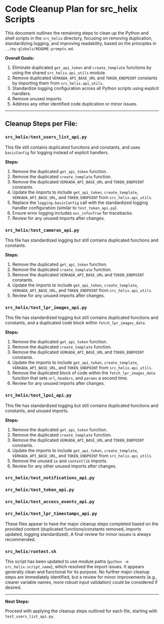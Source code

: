 # Code Cleanup Plan for src_helix Scripts

This document outlines the remaining steps to clean up the Python and shell scripts in the `src_helix` directory, focusing on removing duplication, standardizing logging, and improving readability, based on the principles in `../my-globals/README-prompts.md`.

**Overall Goals:**

1.  Eliminate duplicated `get_api_token` and `create_template` functions by using the shared `src_helix.api_utils` module.
2.  Remove duplicated `VERKADA_API_BASE_URL` and `TOKEN_ENDPOINT` constants by importing them from `src_helix.api_utils`.
3.  Standardize logging configuration across all Python scripts using explicit handlers.
4.  Remove unused imports.
5.  Address any other identified code duplication or minor issues.

---

## Cleanup Steps per File:

### `src_helix/test_users_list_api.py`

This file still contains duplicated functions and constants, and uses `basicConfig` for logging instead of explicit handlers.

**Steps:**

1.  Remove the duplicated `get_api_token` function.
2.  Remove the duplicated `create_template` function.
3.  Remove the duplicated `VERKADA_API_BASE_URL` and `TOKEN_ENDPOINT` constants.
4.  Update the imports to include `get_api_token`, `create_template`, `VERKADA_API_BASE_URL`, and `TOKEN_ENDPOINT` from `src_helix.api_utils`.
5.  Replace the `logging.basicConfig` call with the standardized logging handler configuration (similar to `test_token_api.py`).
6.  Ensure error logging includes `exc_info=True` for tracebacks.
7.  Review for any unused imports after changes.

### `src_helix/test_cameras_api.py`

This file has standardized logging but still contains duplicated functions and constants.

**Steps:**

1.  Remove the duplicated `get_api_token` function.
2.  Remove the duplicated `create_template` function.
3.  Remove the duplicated `VERKADA_API_BASE_URL` and `TOKEN_ENDPOINT` constants.
4.  Update the imports to include `get_api_token`, `create_template`, `VERKADA_API_BASE_URL`, and `TOKEN_ENDPOINT` from `src_helix.api_utils`.
5.  Review for any unused imports after changes.

### `src_helix/test_lpr_images_api.py`

This file has standardized logging but still contains duplicated functions and constants, and a duplicated code block within `fetch_lpr_images_data`.

**Steps:**

1.  Remove the duplicated `get_api_token` function.
2.  Remove the duplicated `create_template` function.
3.  Remove the duplicated `VERKADA_API_BASE_URL` and `TOKEN_ENDPOINT` constants.
4.  Update the imports to include `get_api_token`, `create_template`, `VERKADA_API_BASE_URL`, and `TOKEN_ENDPOINT` from `src_helix.api_utils`.
5.  Remove the duplicated block of code within the `fetch_lpr_images_data` function that sets `url`, `headers`, and `params` a second time.
6.  Review for any unused imports after changes.

### `src_helix/test_lpoi_api.py`

This file has standardized logging but still contains duplicated functions and constants, and unused imports.

**Steps:**

1.  Remove the duplicated `get_api_token` function.
2.  Remove the duplicated `create_template` function.
3.  Remove the duplicated `VERKADA_API_BASE_URL` and `TOKEN_ENDPOINT` constants.
4.  Update the imports to include `get_api_token`, `create_template`, `VERKADA_API_BASE_URL`, and `TOKEN_ENDPOINT` from `src_helix.api_utils`.
5.  Remove the unused `io` and `contextlib` imports.
6.  Review for any other unused imports after changes.

### `src_helix/test_notifications_api.py`
### `src_helix/test_token_api.py`
### `src_helix/test_access_events_api.py`
### `src_helix/test_lpr_timestamps_api.py`

These files appear to have the major cleanup steps completed based on the provided content (duplicated functions/constants removed, imports updated, logging standardized). A final review for minor issues is always recommended.

### `src_helix/runtest.sh`

This script has been updated to use module paths (`python -m src_helix.script_name`), which resolved the import issues. It appears generally clean and functional for its purpose. No further major cleanup steps are immediately identified, but a review for minor improvements (e.g., clearer variable names, more robust input validation) could be considered if desired.

---

**Next Steps:**

Proceed with applying the cleanup steps outlined for each file, starting with `test_users_list_api.py`.
```
